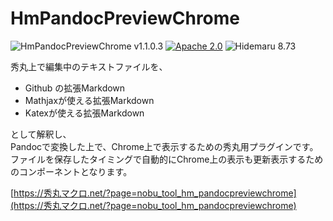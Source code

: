 # HmPandocPreviewChrome

![HmPandocPreviewChrome v1.1.0.3](https://img.shields.io/badge/HmPandocPreviewChrome-v1.1.0.3-6479ff.svg)
[![Apache 2.0](https://img.shields.io/badge/license-Apache_2.0-blue.svg?style=flat)](LICENSE)
![Hidemaru 8.73](https://img.shields.io/badge/Hidemaru-v8.73-6479ff.svg)

秀丸上で編集中のテキストファイルを、  

- Github の拡張Markdown
- Mathjaxが使える拡張Markdown
- Katexが使える拡張Markdown

として解釈し、  
Pandocで変換した上で、Chrome上で表示するための秀丸用プラグインです。  
ファイルを保存したタイミングで自動的にChrome上の表示も更新表示するためのコンポーネントとなります。

[https://秀丸マクロ.net/?page=nobu_tool_hm_pandocpreviewchrome](https://秀丸マクロ.net/?page=nobu_tool_hm_pandocpreviewchrome)

